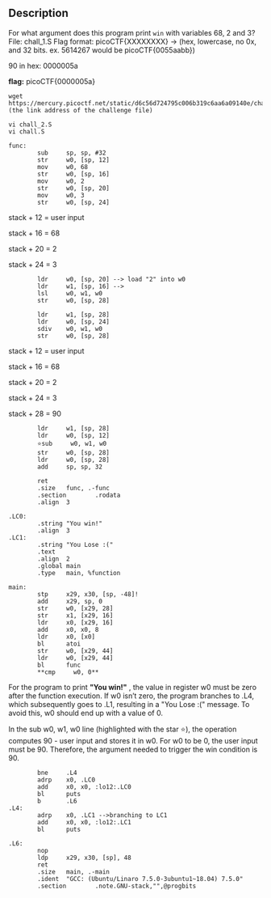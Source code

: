 ## Description
For what argument does this program print `win` with variables 68, 2 and 3? 
File: chall_1.S 
Flag format: picoCTF{XXXXXXXX} -> (hex, lowercase, no 0x, and 32 bits. ex. 5614267 would be picoCTF{0055aabb})

90 in hex: 0000005a

**flag:** picoCTF{0000005a}
```
wget https://mercury.picoctf.net/static/d6c56d724795c006b319c6aa6a09140e/chall_1.S
(the link address of the challenge file)

vi chall_2.S 
vi chall.S
```

```
func:
        sub     sp, sp, #32
        str     w0, [sp, 12]
        mov     w0, 68
        str     w0, [sp, 16]
        mov     w0, 2
        str     w0, [sp, 20]
        mov     w0, 3
        str     w0, [sp, 24]
```
stack + 12 = user input

stack + 16 = 68

stack + 20 = 2

stack + 24 = 3
```
        ldr     w0, [sp, 20] --> load "2" into w0
        ldr     w1, [sp, 16] -->
        lsl     w0, w1, w0
        str     w0, [sp, 28]

        ldr     w1, [sp, 28]
        ldr     w0, [sp, 24]
        sdiv    w0, w1, w0
        str     w0, [sp, 28]
```

stack + 12 = user input

stack + 16 = 68

stack + 20 = 2

stack + 24 = 3

stack + 28 = 90

```
        ldr     w1, [sp, 28]
        ldr     w0, [sp, 12]
        ⭐sub     w0, w1, w0
        str     w0, [sp, 28]
        ldr     w0, [sp, 28]
        add     sp, sp, 32

        ret
        .size   func, .-func
        .section        .rodata
        .align  3

.LC0:
        .string "You win!"
        .align  3
.LC1:
        .string "You Lose :("
        .text
        .align  2
        .global main
        .type   main, %function

main:
        stp     x29, x30, [sp, -48]!
        add     x29, sp, 0
        str     w0, [x29, 28]
        str     x1, [x29, 16]
        ldr     x0, [x29, 16]
        add     x0, x0, 8
        ldr     x0, [x0]
        bl      atoi
        str     w0, [x29, 44]
        ldr     w0, [x29, 44]
        bl      func
        **cmp     w0, 0**  
```
    
For the program to print **"You win!"** , the value in register w0 must be zero after the function execution. If w0 isn’t zero, the program branches to .L4, which subsequently goes to .L1, resulting in a "You Lose :(" message. To avoid this, w0 should end up with a value of 0.

In the sub w0, w1, w0 line (highlighted with the star ⭐), the operation computes 90 - user input and stores it in w0. For w0 to be 0, the user input must be 90. Therefore, the argument needed to trigger the win condition is 90.

```
        bne     .L4
        adrp    x0, .LC0
        add     x0, x0, :lo12:.LC0
        bl      puts
        b       .L6
.L4:
        adrp    x0, .LC1 -->branching to LC1
        add     x0, x0, :lo12:.LC1
        bl      puts

.L6:
        nop
        ldp     x29, x30, [sp], 48
        ret
        .size   main, .-main
        .ident  "GCC: (Ubuntu/Linaro 7.5.0-3ubuntu1~18.04) 7.5.0"
        .section        .note.GNU-stack,"",@progbits
```
